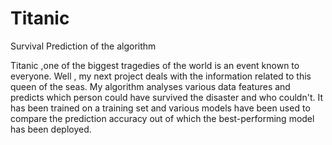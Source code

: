 # Titanic
Survival Prediction of the algorithm

Titanic ,one of the biggest tragedies of the world is an event known to everyone. Well , my next project deals with the information related to this queen of the seas. My algorithm analyses various data features and predicts which person could have survived the disaster and who couldn't. It has been trained on a training set and various models have been used to compare the prediction accuracy out of which the best-performing model has been deployed.

